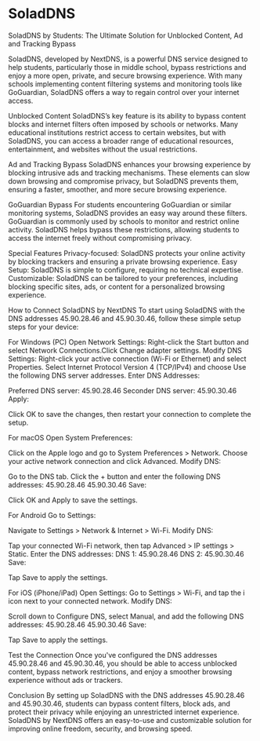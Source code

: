 # SoladDNS
SoladDNS by Students: The Ultimate Solution for Unblocked Content, Ad and Tracking Bypass

SoladDNS, developed by NextDNS, is a powerful DNS service designed to help students, particularly those in middle school, bypass restrictions and enjoy a more open, private, and secure browsing experience. With many schools implementing content filtering systems and monitoring tools like GoGuardian, SoladDNS offers a way to regain control over your internet access.

Unblocked Content
SoladDNS’s key feature is its ability to bypass content blocks and internet filters often imposed by schools or networks. Many educational institutions restrict access to certain websites, but with SoladDNS, you can access a broader range of educational resources, entertainment, and websites without the usual restrictions.

Ad and Tracking Bypass
SoladDNS enhances your browsing experience by blocking intrusive ads and tracking mechanisms. These elements can slow down browsing and compromise privacy, but SoladDNS prevents them, ensuring a faster, smoother, and more secure browsing experience.

GoGuardian Bypass
For students encountering GoGuardian or similar monitoring systems, SoladDNS provides an easy way around these filters. GoGuardian is commonly used by schools to monitor and restrict online activity. SoladDNS helps bypass these restrictions, allowing students to access the internet freely without compromising privacy.

Special Features
Privacy-focused: SoladDNS protects your online activity by blocking trackers and ensuring a private browsing experience.
Easy Setup: SoladDNS is simple to configure, requiring no technical expertise.
Customizable: SoladDNS can be tailored to your preferences, including blocking specific sites, ads, or content for a personalized browsing experience.

How to Connect SoladDNS by NextDNS
To start using SoladDNS with the DNS addresses 45.90.28.46 and 45.90.30.46, follow these simple setup steps for your device:

For Windows (PC)
Open Network Settings:
Right-click the Start button and select Network Connections.Click Change adapter settings.
Modify DNS Settings:
Right-click your active connection (Wi-Fi or Ethernet) and select Properties.
Select Internet Protocol Version 4 (TCP/IPv4) and choose Use the following DNS server addresses.
Enter DNS Addresses:

Preferred DNS server: 45.90.28.46
Seconder DNS server: 45.90.30.46
Apply:

Click OK to save the changes, then restart your connection to complete the setup.

For macOS
Open System Preferences:

Click on the Apple logo and go to System Preferences > Network.
Choose your active network connection and click Advanced.
Modify DNS:

Go to the DNS tab.
Click the + button and enter the following DNS addresses:
45.90.28.46
45.90.30.46
Save:

Click OK and Apply to save the settings.

For Android
Go to Settings:

Navigate to Settings > Network & Internet > Wi-Fi.
Modify DNS:

Tap your connected Wi-Fi network, then tap Advanced > IP settings > Static.
Enter the DNS addresses:
DNS 1: 45.90.28.46
DNS 2: 45.90.30.46
Save:

Tap Save to apply the settings.

For iOS (iPhone/iPad)
Open Settings:
Go to Settings > Wi-Fi, and tap the i icon next to your connected network.
Modify DNS:

Scroll down to Configure DNS, select Manual, and add the following DNS addresses:
45.90.28.46
45.90.30.46
Save:

Tap Save to apply the settings.

Test the Connection
Once you've configured the DNS addresses 45.90.28.46 and 45.90.30.46, you should be able to access unblocked content, bypass network restrictions, and enjoy a smoother browsing experience without ads or trackers.

Conclusion
By setting up SoladDNS with the DNS addresses 45.90.28.46 and 45.90.30.46, students can bypass content filters, block ads, and protect their privacy while enjoying an unrestricted internet experience. SoladDNS by NextDNS offers an easy-to-use and customizable solution for improving online freedom, security, and browsing speed.
